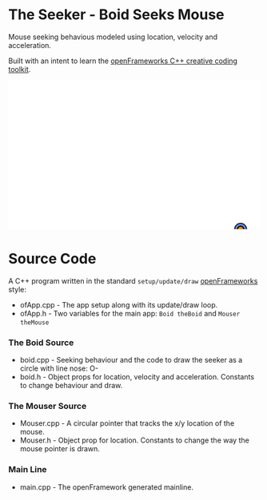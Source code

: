 # The Seeker - Boid Seeks Mouse

Mouse seeking behavious modeled using location, velocity and acceleration. 

Built with an intent to learn the [openFrameworks C++ creative coding toolkit](https://openframeworks.cc/).

![SeekerBoid.exe Demo](seeker.gif)

# Source Code

A C++ program written in the standard `setup/update/draw` [openFrameworks](https://openframeworks.cc/) style:

* ofApp.cpp - The app setup along with its update/draw loop.
* ofApp.h - Two variables for the main app: `Boid theBoid` and `Mouser theMouse`

### The Boid Source

* boid.cpp - Seeking behaviour and the code to draw the seeker as a circle with line nose: O- 
* boid.h - Object props for location, velocity and acceleration. Constants to change behaviour and draw.

### The Mouser Source

* Mouser.cpp - A circular pointer that tracks the x/y location of the mouse.
* Mouser.h - Object prop for location. Constants to change the way the mouse pointer is drawn.

### Main Line

* main.cpp - The openFramework generated mainline.
